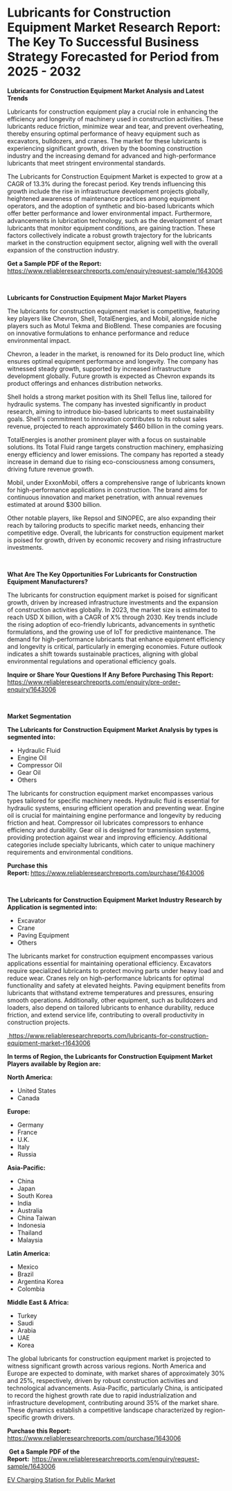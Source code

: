 <p><h1>Lubricants for Construction Equipment Market Research Report: The Key To Successful Business Strategy Forecasted for Period from 2025 - 2032</h1></p><p><strong>Lubricants for Construction Equipment Market Analysis and Latest Trends</strong></p>
<p><p>Lubricants for construction equipment play a crucial role in enhancing the efficiency and longevity of machinery used in construction activities. These lubricants reduce friction, minimize wear and tear, and prevent overheating, thereby ensuring optimal performance of heavy equipment such as excavators, bulldozers, and cranes. The market for these lubricants is experiencing significant growth, driven by the booming construction industry and the increasing demand for advanced and high-performance lubricants that meet stringent environmental standards.</p><p>The Lubricants for Construction Equipment Market is expected to grow at a CAGR of 13.3% during the forecast period. Key trends influencing this growth include the rise in infrastructure development projects globally, heightened awareness of maintenance practices among equipment operators, and the adoption of synthetic and bio-based lubricants which offer better performance and lower environmental impact. Furthermore, advancements in lubrication technology, such as the development of smart lubricants that monitor equipment conditions, are gaining traction. These factors collectively indicate a robust growth trajectory for the lubricants market in the construction equipment sector, aligning well with the overall expansion of the construction industry.</p></p>
<p><strong>Get a Sample PDF of the Report:&nbsp;</strong> <a href="https://www.reliableresearchreports.com/enquiry/request-sample/1643006?utm_campaign=3020&utm_medium=2&utm_source=Github&utm_content=ia&utm_term=28032025&utm_id=lubricants-for-construction-equipment">https://www.reliableresearchreports.com/enquiry/request-sample/1643006</a></p>
<p>&nbsp;</p>
<p><strong>Lubricants for Construction Equipment Major Market Players</strong></p>
<p><p>The lubricants for construction equipment market is competitive, featuring key players like Chevron, Shell, TotalEnergies, and Mobil, alongside niche players such as Motul Tekma and BioBlend. These companies are focusing on innovative formulations to enhance performance and reduce environmental impact.</p><p>Chevron, a leader in the market, is renowned for its Delo product line, which ensures optimal equipment performance and longevity. The company has witnessed steady growth, supported by increased infrastructure development globally. Future growth is expected as Chevron expands its product offerings and enhances distribution networks.</p><p>Shell holds a strong market position with its Shell Tellus line, tailored for hydraulic systems. The company has invested significantly in product research, aiming to introduce bio-based lubricants to meet sustainability goals. Shell's commitment to innovation contributes to its robust sales revenue, projected to reach approximately $460 billion in the coming years.</p><p>TotalEnergies is another prominent player with a focus on sustainable solutions. Its Total Fluid range targets construction machinery, emphasizing energy efficiency and lower emissions. The company has reported a steady increase in demand due to rising eco-consciousness among consumers, driving future revenue growth.</p><p>Mobil, under ExxonMobil, offers a comprehensive range of lubricants known for high-performance applications in construction. The brand aims for continuous innovation and market penetration, with annual revenues estimated at around $300 billion.</p><p>Other notable players, like Repsol and SINOPEC, are also expanding their reach by tailoring products to specific market needs, enhancing their competitive edge. Overall, the lubricants for construction equipment market is poised for growth, driven by economic recovery and rising infrastructure investments.</p></p>
<p>&nbsp;</p>
<p><strong>What Are The Key Opportunities For Lubricants for Construction Equipment Manufacturers?</strong></p>
<p><p>The lubricants for construction equipment market is poised for significant growth, driven by increased infrastructure investments and the expansion of construction activities globally. In 2023, the market size is estimated to reach USD X billion, with a CAGR of X% through 2030. Key trends include the rising adoption of eco-friendly lubricants, advancements in synthetic formulations, and the growing use of IoT for predictive maintenance. The demand for high-performance lubricants that enhance equipment efficiency and longevity is critical, particularly in emerging economies. Future outlook indicates a shift towards sustainable practices, aligning with global environmental regulations and operational efficiency goals.</p></p>
<p><strong>Inquire or Share Your Questions If Any Before Purchasing This Report:</strong> <a href="https://www.reliableresearchreports.com/enquiry/pre-order-enquiry/1643006?utm_campaign=3020&utm_medium=2&utm_source=Github&utm_content=ia&utm_term=28032025&utm_id=lubricants-for-construction-equipment">https://www.reliableresearchreports.com/enquiry/pre-order-enquiry/1643006</a></p>
<p>&nbsp;</p>
<p><strong>Market Segmentation</strong></p>
<p><strong>The Lubricants for Construction Equipment Market Analysis by types is segmented into:</strong></p>
<p><ul><li>Hydraulic Fluid</li><li>Engine Oil</li><li>Compressor Oil</li><li>Gear Oil</li><li>Others</li></ul></p>
<p><p>The lubricants for construction equipment market encompasses various types tailored for specific machinery needs. Hydraulic fluid is essential for hydraulic systems, ensuring efficient operation and preventing wear. Engine oil is crucial for maintaining engine performance and longevity by reducing friction and heat. Compressor oil lubricates compressors to enhance efficiency and durability. Gear oil is designed for transmission systems, providing protection against wear and improving efficiency. Additional categories include specialty lubricants, which cater to unique machinery requirements and environmental conditions.</p></p>
<p><strong>Purchase this Report:&nbsp;</strong><a href="https://www.reliableresearchreports.com/purchase/1643006?utm_campaign=3020&utm_medium=2&utm_source=Github&utm_content=ia&utm_term=28032025&utm_id=lubricants-for-construction-equipment">https://www.reliableresearchreports.com/purchase/1643006</a></p>
<p>&nbsp;</p>
<p><strong>The Lubricants for Construction Equipment Market Industry Research by Application is segmented into:</strong></p>
<p><ul><li>Excavator</li><li>Crane</li><li>Paving Equipment</li><li>Others</li></ul></p>
<p><p>The lubricants market for construction equipment encompasses various applications essential for maintaining operational efficiency. Excavators require specialized lubricants to protect moving parts under heavy load and reduce wear. Cranes rely on high-performance lubricants for optimal functionality and safety at elevated heights. Paving equipment benefits from lubricants that withstand extreme temperatures and pressures, ensuring smooth operations. Additionally, other equipment, such as bulldozers and loaders, also depend on tailored lubricants to enhance durability, reduce friction, and extend service life, contributing to overall productivity in construction projects.</p></p>
<p><a href="https://www.reliableresearchreports.com/lubricants-for-construction-equipment-market-r1643006?utm_campaign=3020&utm_medium=2&utm_source=Github&utm_content=ia&utm_term=28032025&utm_id=lubricants-for-construction-equipment">&nbsp;https://www.reliableresearchreports.com/lubricants-for-construction-equipment-market-r1643006</a></p>
<p><strong>In terms of Region, the Lubricants for Construction Equipment Market Players available by Region are:</strong></p>
<p>
    <p> <strong> North America: </strong>
        <ul>
            <li>United States</li>
            <li>Canada</li>
        </ul>
        </p> 
    <p> <strong> Europe: </strong>
        <ul>
            <li>Germany</li>
            <li>France</li>
            <li>U.K.</li>
            <li>Italy</li>
            <li>Russia</li>
        </ul>
        </p> 
    <p> <strong> Asia-Pacific: </strong>
        <ul>
            <li>China</li>
            <li>Japan</li>
            <li>South Korea</li>
            <li>India</li>
            <li>Australia</li>
            <li>China Taiwan</li>
            <li>Indonesia</li>
            <li>Thailand</li>
            <li>Malaysia</li>
        </ul>
        </p> 
    <p> <strong> Latin America: </strong>
        <ul>
            <li>Mexico</li>
            <li>Brazil</li>
            <li>Argentina Korea</li>
            <li>Colombia</li>
        </ul>
        </p> 
    <p> <strong> Middle East & Africa: </strong>
        <ul>
            <li>Turkey</li>
            <li>Saudi</li>
            <li>Arabia</li>
            <li>UAE</li>
            <li>Korea</li>
        </ul>
    </p>
    </p>
<p><p>The global lubricants for construction equipment market is projected to witness significant growth across various regions. North America and Europe are expected to dominate, with market shares of approximately 30% and 25%, respectively, driven by robust construction activities and technological advancements. Asia-Pacific, particularly China, is anticipated to record the highest growth rate due to rapid industrialization and infrastructure development, contributing around 35% of the market share. These dynamics establish a competitive landscape characterized by region-specific growth drivers.</p></p>
<p><strong>Purchase this Report: </strong><a href="https://www.reliableresearchreports.com/purchase/1643006?utm_campaign=3020&utm_medium=2&utm_source=Github&utm_content=ia&utm_term=28032025&utm_id=lubricants-for-construction-equipment">https://www.reliableresearchreports.com/purchase/1643006</a></p>
<p>&nbsp;<strong>Get a Sample PDF of the Report:&nbsp;&nbsp;</strong><a href="https://www.reliableresearchreports.com/enquiry/request-sample/1643006?utm_campaign=3020&utm_medium=2&utm_source=Github&utm_content=ia&utm_term=28032025&utm_id=lubricants-for-construction-equipment">https://www.reliableresearchreports.com/enquiry/request-sample/1643006</a></p>
<p><strong></strong></p>
<p><p><a href="https://github.com/hannajuana198484/Market-Research-Report-List-1/blob/main/ev-charging-station-for-public-market.md?utm_campaign=3020&utm_medium=2&utm_source=Github&utm_content=ia&utm_term=28032025&utm_id=lubricants-for-construction-equipment">EV Charging Station for Public Market</a></p></p>